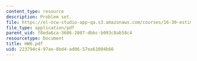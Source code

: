 ```yaml
---
content_type: resource
description: Problem set.
file: https://ol-ocw-studio-app-qa.s3.amazonaws.com/courses/16-30-estimation-and-control-of-aerospace-systems-spring-2004/223794c497ae8bd4ad0657ea61004b66_HW6.pdf
file_type: application/pdf
parent_uid: f8eda6ca-3606-2807-dbbc-b093c8ab58c4
resourcetype: Document
title: HW6.pdf
uid: 223794c4-97ae-8bd4-ad06-57ea61004b66
---
```

